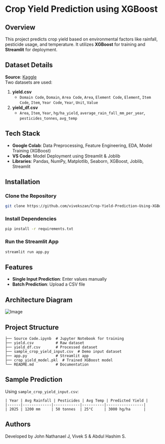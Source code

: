 # Crop Yield Prediction using XGBoost

## Overview

This project predicts crop yield based on environmental factors like rainfall, pesticide usage, and temperature. It utilizes **XGBoost** for training and **Streamlit** for deployment.

## Dataset Details

**Source**: [Kaggle](https://www.kaggle.com)\
Two datasets are used:

1. **yield.csv**
   - `Domain Code`, `Domain`, `Area Code`, `Area`, `Element Code`, `Element`, `Item Code`, `Item`, `Year Code`, `Year`, `Unit`, `Value`
2. **yield\_df.csv**
   - `Area`, `Item`, `Year`, `hg/ha_yield`, `average_rain_fall_mm_per_year`, `pesticides_tonnes`, `avg_temp`

## Tech Stack

- **Google Colab**: Data Preprocessing, Feature Engineering, EDA, Model Training (XGBoost)
- **VS Code**: Model Deployment using Streamlit & Joblib
- **Libraries**: Pandas, NumPy, Matplotlib, Seaborn, XGBoost, Joblib, Streamlit

## Installation

### Clone the Repository

```bash
git clone https://github.com/vivekszan/Crop-Yield-Prediction-Using-XGBoost.git
```

### Install Dependencies

```bash
pip install -r requirements.txt
```

### Run the Streamlit App

```bash
streamlit run app.py
```

## Features

- **Single Input Prediction**: Enter values manually
- **Batch Prediction**: Upload a CSV file

## Architecture Diagram

![Image](https://github.com/user-attachments/assets/b0538377-5629-4758-a72b-e2b8b8cdb09a)

## Project Structure

```
├── Source Code.ipynb  # Jupyter Notebook for training
├── yield.csv          # Raw dataset
├── yield_df.csv       # Processed dataset
├── sample_crop_yield_input.csv  # Demo input dataset
├── app.py             # Streamlit app
├── crop_yield_model.pkl  # Trained XGBoost model
└── README.md          # Documentation
```

## Sample Prediction

Using `sample_crop_yield_input.csv`:

```
| Year | Avg Rainfall | Pesticides | Avg Temp | Predicted Yield |
|------|-------------|------------|----------|-----------------|
| 2025 | 1200 mm     | 50 tonnes  | 25°C     | 3000 hg/ha      |
```

## Authors

Developed by John Nathanael J, Vivek S & Abdul Hashim S.

